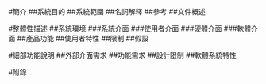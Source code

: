 #簡介
##系統目的
##系統範圍
##名詞解釋
##參考
##文件概述

#整體性描述
##系統環境
###系統介面
###使用者介面
###硬體介面
###軟體介面
##產品功能
##使用者特性
##限制
##假設

#細部功能說明
##外部介面需求
##功能需求
##設計限制
##軟體系統特性

#附錄
